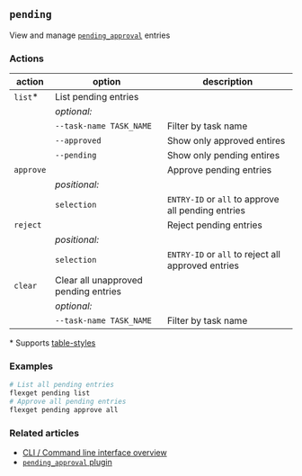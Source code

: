 ## `pending`
View and manage [`pending_approval`](/Plugins/pending_approval) entries

### Actions
| action | option | description |
| --- | --- | --- |
| `list`* | List pending entries |
|| *optional:* ||
|| `--task-name TASK_NAME` | Filter by task name |
|| `--approved` | Show only approved entires|
|| `--pending` | Show only pending entires|
| `approve` || Approve pending entries |
|| *positional:* ||
|| `selection` | `ENTRY-ID` or `all` to approve all pending entries |
| `reject` || Reject pending entries |
|| *positional:* ||
|| `selection` | `ENTRY-ID` or `all` to reject all approved entries |
| `clear` | Clear all unapproved pending entries |
|| *optional:* ||
|| `--task-name TASK_NAME` | Filter by task name |
\* Supports [table-styles](/CLI/--table-styles)</div>

### Examples
```bash
# List all pending entries
flexget pending list
# Approve all pending entries
flexget pending approve all
```

### Related articles
* [CLI / Command line interface overview](/CLI)
* [`pending_approval` plugin](/Plugins/pending_approval) 